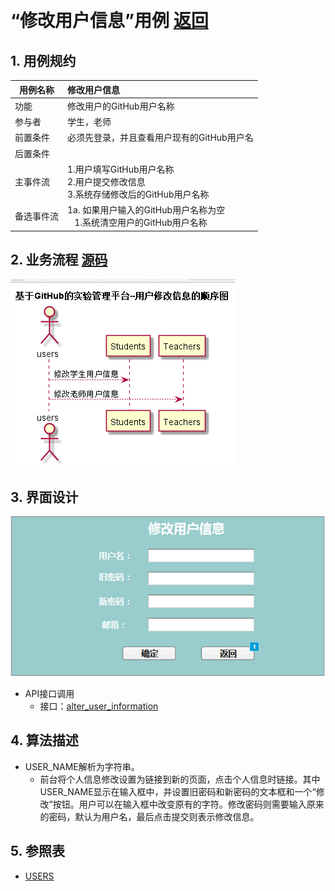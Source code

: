 
﻿<!-- markdownlint-disable MD033-->
<!-- 禁止MD033类型的警告 https://www.npmjs.com/package/markdownlint -->

# “修改用户信息”用例 [返回](../README.md)
## 1. 用例规约

|用例名称|修改用户信息|
|-------|:-------------|
|功能|修改用户的GitHub用户名称|
|参与者|学生，老师|
|前置条件|必须先登录，并且查看用户现有的GitHub用户名|
|后置条件| |
|主事件流| 1.用户填写GitHub用户名称 <br/> 2.用户提交修改信息 <br/>3.系统存储修改后的GitHub用户名称|
|备选事件流|1a. 如果用户输入的GitHub用户名称为空 <br/>&nbsp;&nbsp; 1.系统清空用户的GitHub用户名称|

## 2. 业务流程 [源码](../src/alter_user_information.puml)
![](../images/alter_user_information.png) 

## 3. 界面设计
![](../images/alter_user_inf.png)
- API接口调用
    - 接口：[alter_user_information](../interface/alter_user_information.md)
   
## 4. 算法描述
- USER_NAME解析为字符串。
  - 前台将个人信息修改设置为链接到新的页面，点击个人信息时链接。其中USER_NAME显示在输入框中，并设置旧密码和新密码的文本框和一个“修改”按钮。用户可以在输入框中改变原有的字符。修改密码则需要输入原来的密码，默认为用户名，最后点击提交则表示修改信息。


## 5. 参照表
- [USERS](../数据库设计.md/#USERS)
